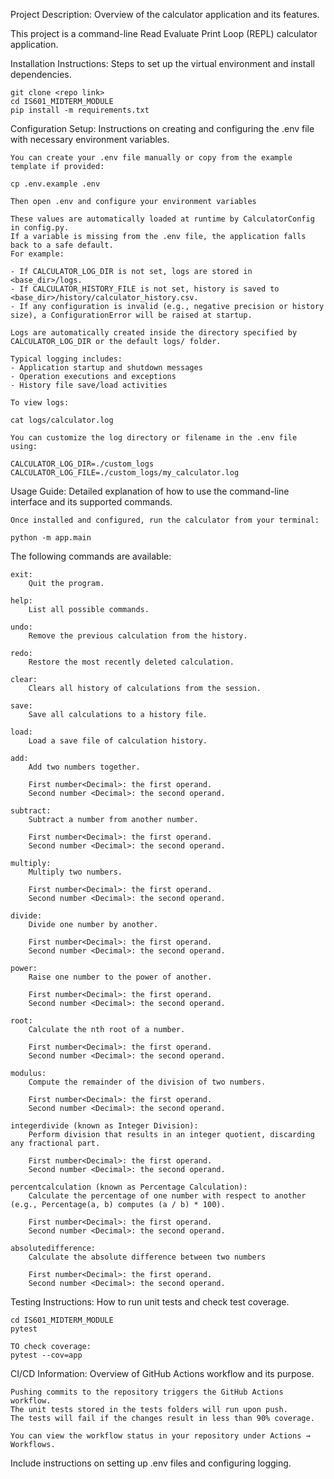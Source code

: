 Project Description: Overview of the calculator application and its features.

This project is a command-line Read Evaluate Print Loop (REPL) calculator application.

Installation Instructions: Steps to set up the virtual environment and install dependencies.

    git clone <repo link>
    cd IS601_MIDTERM_MODULE
    pip install -m requirements.txt

Configuration Setup: Instructions on creating and configuring the .env file with necessary environment variables.

    You can create your .env file manually or copy from the example template if provided:

    cp .env.example .env

    Then open .env and configure your environment variables

    These values are automatically loaded at runtime by CalculatorConfig in config.py.
    If a variable is missing from the .env file, the application falls back to a safe default.
    For example:

    - If CALCULATOR_LOG_DIR is not set, logs are stored in <base_dir>/logs.
    - If CALCULATOR_HISTORY_FILE is not set, history is saved to <base_dir>/history/calculator_history.csv.
    - If any configuration is invalid (e.g., negative precision or history size), a ConfigurationError will be raised at startup.

    Logs are automatically created inside the directory specified by CALCULATOR_LOG_DIR or the default logs/ folder.

    Typical logging includes:
    - Application startup and shutdown messages
    - Operation executions and exceptions
    - History file save/load activities
    
    To view logs:

    cat logs/calculator.log

    You can customize the log directory or filename in the .env file using:

    CALCULATOR_LOG_DIR=./custom_logs
    CALCULATOR_LOG_FILE=./custom_logs/my_calculator.log

Usage Guide: Detailed explanation of how to use the command-line interface and its supported commands.

    Once installed and configured, run the calculator from your terminal:

    python -m app.main

The following commands are available:

    exit:
        Quit the program.

    help:
        List all possible commands.

    undo:
        Remove the previous calculation from the history.

    redo:
        Restore the most recently deleted calculation.

    clear:
        Clears all history of calculations from the session.

    save: 
        Save all calculations to a history file.

    load:
        Load a save file of calculation history.

    add:
        Add two numbers together.

        First number<Decimal>: the first operand.
        Second number <Decimal>: the second operand.

    subtract:
        Subtract a number from another number.

        First number<Decimal>: the first operand.
        Second number <Decimal>: the second operand.

    multiply:
        Multiply two numbers.

        First number<Decimal>: the first operand.
        Second number <Decimal>: the second operand.

    divide:
        Divide one number by another.

        First number<Decimal>: the first operand.
        Second number <Decimal>: the second operand.

    power: 
        Raise one number to the power of another.

        First number<Decimal>: the first operand.
        Second number <Decimal>: the second operand.

    root: 
        Calculate the nth root of a number.

        First number<Decimal>: the first operand.
        Second number <Decimal>: the second operand.

    modulus: 
        Compute the remainder of the division of two numbers.

        First number<Decimal>: the first operand.
        Second number <Decimal>: the second operand.

    integerdivide (known as Integer Division): 
        Perform division that results in an integer quotient, discarding any fractional part.

        First number<Decimal>: the first operand.
        Second number <Decimal>: the second operand.

    percentcalculation (known as Percentage Calculation): 
        Calculate the percentage of one number with respect to another (e.g., Percentage(a, b) computes (a / b) * 100).

        First number<Decimal>: the first operand.
        Second number <Decimal>: the second operand.

    absolutedifference: 
        Calculate the absolute difference between two numbers

        First number<Decimal>: the first operand.
        Second number <Decimal>: the second operand.

Testing Instructions: How to run unit tests and check test coverage.

    cd IS601_MIDTERM_MODULE
    pytest

    TO check coverage:
    pytest --cov=app

CI/CD Information: Overview of GitHub Actions workflow and its purpose.

    Pushing commits to the repository triggers the GitHub Actions workflow. 
    The unit tests stored in the tests folders will run upon push.
    The tests will fail if the changes result in less than 90% coverage.

    You can view the workflow status in your repository under Actions → Workflows.

Include instructions on setting up .env files and configuring logging.
